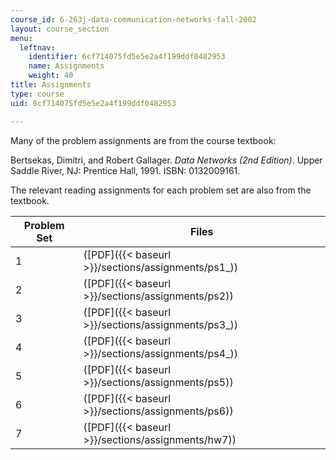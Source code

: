 ```yaml
---
course_id: 6-263j-data-communication-networks-fall-2002
layout: course_section
menu:
  leftnav:
    identifier: 6cf714075fd5e5e2a4f199ddf0482953
    name: Assignments
    weight: 40
title: Assignments
type: course
uid: 6cf714075fd5e5e2a4f199ddf0482953

---
```


Many of the problem assignments are from the course textbook:

Bertsekas, Dimitri, and Robert Gallager. _Data Networks (2nd Edition)_. Upper Saddle River, NJ: Prentice Hall, 1991. ISBN: 0132009161.

The relevant reading assignments for each problem set are also from the textbook.

| Problem Set | Files |
| --- | --- |
| 1 | ([PDF]({{< baseurl >}}/sections/assignments/ps1_)) |
| 2 | ([PDF]({{< baseurl >}}/sections/assignments/ps2)) |
| 3 | ([PDF]({{< baseurl >}}/sections/assignments/ps3_)) |
| 4 | ([PDF]({{< baseurl >}}/sections/assignments/ps4_)) |
| 5 | ([PDF]({{< baseurl >}}/sections/assignments/ps5)) |
| 6 | ([PDF]({{< baseurl >}}/sections/assignments/ps6)) |
| 7 | ([PDF]({{< baseurl >}}/sections/assignments/hw7))